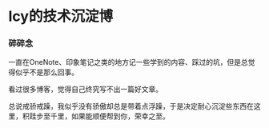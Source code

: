 # Icy的技术沉淀博
### 碎碎念
一直在OneNote、印象笔记之类的地方记一些学到的内容、踩过的坑，但是总觉得似乎不是那么回事。  

看过很多博客，觉得自己终究写不出一篇好文章。  

总说戒骄戒躁，我似乎没有骄傲却总是带着点浮躁，于是决定耐心沉淀些东西在这里，积跬步至千里，如果能顺便帮到你，荣幸之至。
